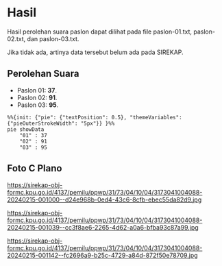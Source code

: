 # Hasil

Hasil perolehan suara paslon dapat dilihat pada file paslon-01.txt, paslon-02.txt, dan paslon-03.txt.

Jika tidak ada, artinya data tersebut belum ada pada SIREKAP.

## Perolehan Suara

 * Paslon 01: **37**.
 * Paslon 02: **91**.
 * Paslon 03: **95**.

```mermaid
%%{init: {"pie": {"textPosition": 0.5}, "themeVariables": {"pieOuterStrokeWidth": "5px"}} }%%
pie showData
    "01" : 37
    "02" : 91
    "03" : 95
```
## Foto C Plano

https://sirekap-obj-formc.kpu.go.id/4137/pemilu/ppwp/31/73/04/10/04/3173041004088-20240215-001000--d24e968b-0ed4-43c6-8cfb-ebec55da82d9.jpg

https://sirekap-obj-formc.kpu.go.id/4137/pemilu/ppwp/31/73/04/10/04/3173041004088-20240215-001039--cc3f8ae6-2265-4d62-a0a6-bfba93c87a99.jpg

https://sirekap-obj-formc.kpu.go.id/4137/pemilu/ppwp/31/73/04/10/04/3173041004088-20240215-001142--fc2696a9-b25c-4729-a84d-872f50e78709.jpg
